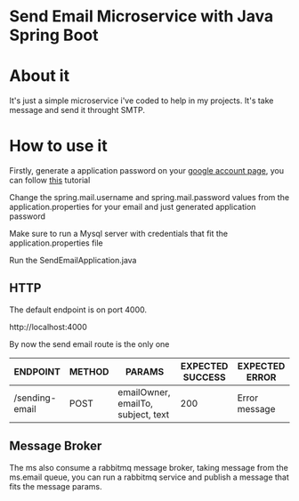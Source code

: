 # Send Email Microservice with Java Spring Boot

# About it

It's just a simple microservice i've coded to help in my projects. It's take message and send it throught SMTP.

# How to use it

Firstly, generate a application password on your [google account page](https://myaccount.google.com/), you can follow [this](https://support.google.com/accounts/answer/185833) tutorial

Change the spring.mail.username and spring.mail.password values from the application.properties for your email and just generated application password

Make sure to run a Mysql server with credentials that fit the application.properties file

Run the SendEmailApplication.java

## HTTP

The default endpoint is on port 4000.

http://localhost:4000

By now the send email route is the only one 

ENDPOINT | METHOD | PARAMS | EXPECTED SUCCESS | EXPECTED ERROR
---------|--------|--------|------------------|---------------|
/sending-email | POST | emailOwner, emailTo, subject, text | 200 | Error message

## Message Broker

The ms also consume a rabbitmq message broker, taking message from the ms.email queue, you can run a rabbitmq service and publish a message that fits the message params.